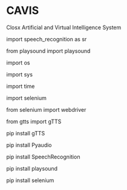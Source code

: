 # CAVIS
Closx Artificial and Virtual Intelligence System




import speech_recognition as sr

from playsound import playsound

import os

import sys

import time

import selenium

from selenium import webdriver

from gtts import gTTS




pip install gTTS

pip install Pyaudio

pip install SpeechRecognition

pip install playsound

pip install selenium
